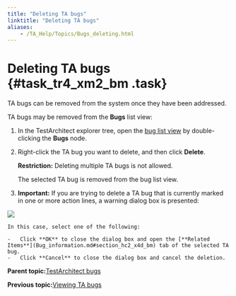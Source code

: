 ```yaml
--- 
title: "Deleting TA bugs"
linktitle: "Deleting TA bugs"
aliases: 
    - /TA_Help/Topics/Bugs_deleting.html
---
```

# Deleting TA bugs {#task_tr4_xm2_bm .task}

TA bugs can be removed from the system once they have been addressed.

TA bugs may be removed from the **Bugs** list view:

1.  In the TestArchitect explorer tree, open the [bug list view](Listview_bug.html) by double-clicking the **Bugs** node.

2.  Right-click the TA bug you want to delete, and then click **Delete**.

    **Restriction:** Deleting multiple TA bugs is not allowed.

    The selected TA bug is removed from the bug list view.

3.  **Important:** If you are trying to delete a TA bug that is currently marked in one or more action lines, a warning dialog box is presented:

![](../Images/Bug_deletion_warning_message.png)

    In this case, select one of the following:

    -   Click **OK** to close the dialog box and open the [**Related Items**](Bug_information.md#section_hc2_x4d_bm) tab of the selected TA bug.
    -   Click **Cancel** to close the dialog box and cancel the deletion.

**Parent topic:**[TestArchitect bugs](../../TA_Help/Topics/Bugs.html)

**Previous topic:**[Viewing TA bugs](../../TA_Help/Topics/Bug_opening.html)

